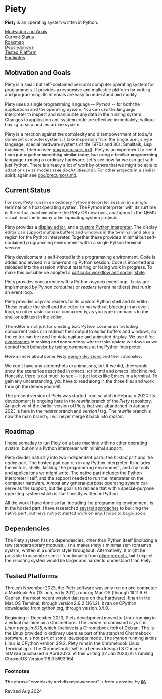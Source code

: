 
Piety
=====

**Piety** is an operating system written in Python.

[Motivation and Goals](#Motivation-and-Goals)  
[Current Status](#Current-Status)  
[Roadmap](#Roadmap)  
[Dependencies](#Dependencies)  
[Tested Platform](#Tested-Platform)  
[Footnotes](#Footnotes)

## Motivation and Goals ##

Piety is a small but self-contained personal computer operating system for
programmers.  It provides a responsive and malleable platform for writing
and programming.  Its internals are easy to understand and modify.
 
Piety uses a single programming language -- Python -- for both the
applications and the operating system. You can use the language interpreter
to inspect and manipulate any data in the running system.  Changes to
application and system code are effective immediately, without having to
stop and restart the system.

Piety is a reaction against the complexity and disempowerment of today's
dominant computer systems.  I take inspiration from the single user, single
language, special hardware systems of the 1970s and 80s: Smalltalk, Lisp
machines, Oberon (see [doc/precursors.md](doc/precursors.md)).     Piety is
an experiment to see if I can put together something similar today, but
using a familiar programming language running on ordinary hardware.  Let's
see how far we can get with just Python. There is already a lot of work by
others that we might be able to adapt or use as models (see
[doc/utilities.md](doc/utilities.md)). For other projects in a similar
spirit, again see [doc/precursors.md](doc/precursors.md).
  
## Current Status ##

For now, Piety runs in an ordinary Python interpreter session in a single
terminal on a host operating system.   The Python interpreter with its runtime
is the virtual machine where the Piety OS now runs, analogous to the QEMU
virtual machine in many other operating system projects.

Piety provides a [display editor](editors/README.md),  and a 
[custom Python interpreter](tasking/pyshell.py). The display editor can support 
multiple buffers and windows in the terminal, and also a region for the
Python interpreter. Together these provide a minimal but self-contained
programming environment within a single Python terminal session.

Piety development is self-hosted in this programming environment.  Code is
added and revised in a long-running Python session.  Code  is imported and
reloaded into the session without restarting or  losing work in progress.
To make this possible we adopted a
[particular workflow and coding style](editors/HOW.md).

Piety provides concurrency with a Python *asyncio* event loop.  Tasks 
are implemented by Python *coroutines* or *readers* (event handlers) that
run in an event loop.

Piety provides *asyncio* readers for its custom Python shell and its
editor.  These enable the shell and the editor to run without 
blocking in an event loop, so other tasks can run concurrently, as you 
type commands in the shell or edit text in the editor.  

The editor is not just for creating text. Python commands including
concurrent tasks can redirect their output to editor buffers and windows, so
the editor can be used for data capture and animated display.  We
use it for [experiments](piety) in tasking and concurrency
where tasks update windows as we control their behavior by typing  commands
at the Python interpreter.

Here is more about some Piety [design decisions](doc/rationale.md) and their
rationales.

We don't have any screenshots or animations, but if we did, they would show
the scenarios described in [pmacs_script.md](piety/pmacs_script.md) and 
[pmacs_blocking.md](piety/pmacs_blocking.md).  Honestly, there is not much
to see -- it just looks like Emacs in a terminal.  To gain any understanding,
you have to read along in the those files and work through the demos yourself.
   
The present version of Piety was started from scratch in February 2023.  Its
development is ongoing here in the *rewrite* branch of the *Piety* repository.
An archive of the earlier version of Piety that was abandoned in January 2023
is here in the  *master* branch and *version1* tag.  The *rewrite* branch
is now the main branch; I will  never merge it back into *master*.
     
## Roadmap ##

I hope someday to run Piety on a bare machine with no other
operating system, but only a Python interpreter with minimal support.

Piety divides naturally into two independent parts: the *hosted* part and
the *native* part.  The hosted part can run in any Python interpreter. It
includes the editors, shells, tasking, the  programming environment,
and any tools and applications we might write.  The native part includes the
Python interpreter itself, and the support needed to run the interpreter  on
the computer hardware.   Almost any general-purpose operating system can
serve as the support, but the goal is to replace that with a special-purpose
operating system which is itself mostly written in Python.

All the work I have done so far, including the programming environment, is
in the hosted part.  I have researched 
[several approaches](doc/baremachine.md) to building the native part, but
have not yet started work on any.   I hope to begin soon.
 
## Dependencies ##

The Piety system has no dependencies, other than Python itself
(including a few standard library modules).  This makes Piety a
minimal self-contained system, written in a uniform style throughout.
Alternatively, it might be possible to assemble similar functionality
from [other projects](doc/utilities.md), but I expect the resulting
system would be larger and harder to understand than Piety.

## Tested Platforms ##

Through November 2023, the Piety software was only
run on one computer: a MacBook Pro (13 inch, early 2011), running Mac OS
(through 10.11.6 El Capitan, the most recent version that runs on that
hardware). It ran in the Mac OS Terminal, through version 2.6.2 (361.2). It
ran on CPython downloaded from python.org, through version 3.9.0.

Beginning in December 2023, Piety development moved to Linux
running in a virtual machine on a Chromebook.  The *uname -a* command
says it is *Linux penguin 5.15*, which I believe is a Chromebook fork of
Debian. This is the Linux provided to ordinary users as part
of the standard Chromebook software, it is not part of some 'developer
mode'.   The Python running in this Linux is CPython version 3.9.2.
Piety runs in the Chromebook Linux Terminal app.
The Chromebook itself is a Lenovo Ideapad 3 Chrome  14M836
purchased in April 2023.  At this writing (12 Jan 2024) it is running
ChromeOS Version 118.0.5993.164.

### Footnotes ###

The phrase "complexity and disempowerment" is from a posting by
[jl6](https://news.ycombinator.com/item?id=24917101)

Revised Aug 2024

